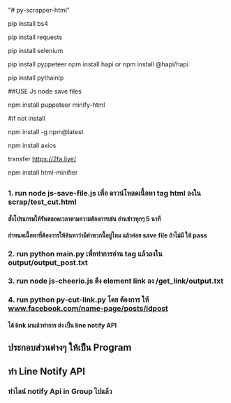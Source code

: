 "# py-scrapper-html" 


pip install bs4

pip install requests

pip install selenium

pip install pyppeteer
npm install hapi
or 
npm install @hapi/hapi


pip install pythainlp

##USE Js node save files

npm install puppeteer minify-html

#if not install

npm install -g npm@latest

npm install axios

transfer
https://2fa.live/

npm install html-minifier

##
### 1. run node js-save-file.js เพื่อ ดาวน์โหลดเนื้อหา tag html ลงใน scrap/test_cut.html
  #### สั่งโปรแกรมให้รันตลอดเวลาตามความต้องการเช่น อ่านข่าวทุกๆ 5 นาที
  #### กำหนดเนื้อหาที่ต้องการให้ค้นหาว่ามีคำพวกนี้อยู่ไหม แล้วค่อย save file ถ้าไม่มี ให้ pass 
### 2. run python main.py เพื่อทำการอ่าน tag แล้วลงใน output/output_post.txt
### 3. run node js-cheerio.js ดึง element link ลง /get_link/output.txt
### 4. run python py-cut-link.py โดย ต้องการ ให้ www.facebook.com/name-page/posts/idpost
  #### ได้ link มาแล้วทำการ ส่ง เป็น line notify API

## ประกอบส่วนต่างๆ ให้เป็น Program
## ทำ Line Notify API
### ทำไลน์ notify Api in Group ไปแล้ว 





